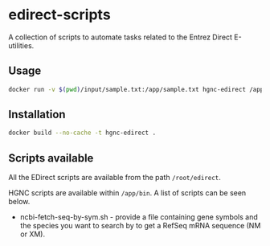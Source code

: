 # edirect-scripts
 
 A collection of scripts to automate tasks related to the Entrez Direct E-utilities.
 
## Usage
 
```bash
docker run -v $(pwd)/input/sample.txt:/app/sample.txt hgnc-edirect /app/bin/ncbi-fetch-seq-by-sym.sh /app/sample.txt horse > out.fa
```

## Installation
```bash
docker build --no-cache -t hgnc-edirect .
```

## Scripts available

All the EDirect scripts are available from the path `/root/edirect`.

HGNC scripts are available within `/app/bin`. A list of scripts can be seen below.
 - ncbi-fetch-seq-by-sym.sh - provide a file containing gene symbols and the species you want to search by to get a RefSeq mRNA sequence (NM or XM).